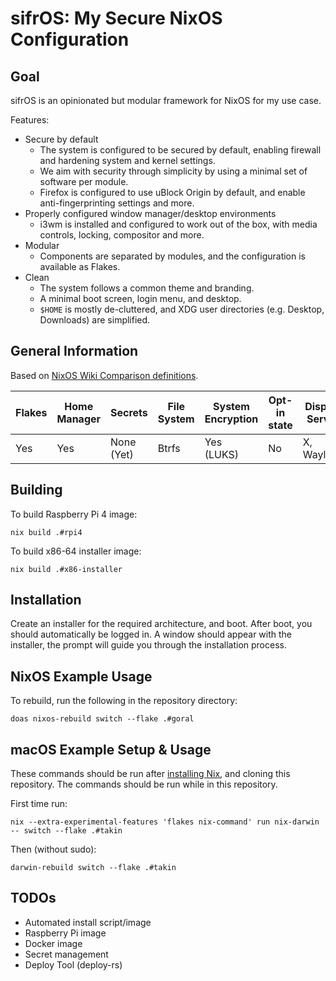 # sifrOS: My Secure NixOS Configuration

## Goal

sifrOS is an opinionated but modular framework for NixOS for my use case.

Features:

- Secure by default
    - The system is configured to be secured by default, enabling firewall and hardening system and kernel settings.
    - We aim with security through simplicity by using a minimal set of software per module.
    - Firefox is configured to use uBlock Origin by default, and enable anti-fingerprinting settings and more.
- Properly configured window manager/desktop environments
    - i3wm is installed and configured to work out of the box, with media controls, locking, compositor and more.
- Modular
    - Components are separated by modules, and the configuration is available as Flakes.
- Clean
    - The system follows a common theme and branding.
    - A minimal boot screen, login menu, and desktop.
    - `$HOME` is mostly de-cluttered, and XDG user directories (e.g. Desktop, Downloads) are simplified.

## General Information

Based on [NixOS Wiki Comparison definitions](https://nixos.wiki/wiki/Comparison_of_NixOS_setups).

| Flakes | Home Manager | Secrets | File System | System Encryption | Opt-in state | Display Server | Desktop Environment |
| - | - | - | - | - | - | - | - |
| Yes | Yes | None (Yet) | Btrfs | Yes (LUKS) | No | X, Wayland | i3, Gnome |

## Building

To build Raspberry Pi 4 image:
```
nix build .#rpi4
```

To build x86-64 installer image:
```
nix build .#x86-installer
```

## Installation

Create an installer for the required architecture, and boot. After boot, you should automatically be logged in. A window should appear with the installer, the prompt will guide you through the installation process.

## NixOS Example Usage

To rebuild, run the following in the repository directory:
```
doas nixos-rebuild switch --flake .#goral
```

## macOS Example Setup & Usage

These commands should be run after [installing Nix](https://nixos.org/download), and cloning this repository. The commands should be run while in this repository.

First time run:
```
nix --extra-experimental-features 'flakes nix-command' run nix-darwin -- switch --flake .#takin
```
Then (without sudo):
```
darwin-rebuild switch --flake .#takin
```

## TODOs

- Automated install script/image
- Raspberry Pi image
- Docker image
- Secret management
- Deploy Tool (deploy-rs)
